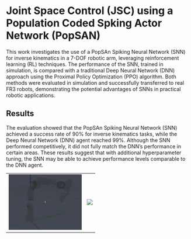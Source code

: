 # Joint Space Control (JSC) using a Population Coded Spking Actor Network (PopSAN)

This work investigates the use of a PopSAn Spiking Neural Network (SNN) for inverse kinematics in a 7-DOF robotic arm, leveraging reinforcement learning (RL) techniques. 
The performance of the SNN, trained in simulation, is compared with a traditional Deep Neural Network (DNN) approach using the Proximal Policy Optimization (PPO) algorithm. 
Both methods were evaluated in simulation and successfully transferred to real FR3 robots, demonstrating the potential advantages of SNNs in practical robotic applications.

## Results

The evaluation showed that the PopSAn Spiking Neural Network (SNN) achieved a success rate of 90% for inverse kinematics tasks, while the Deep Neural Network (DNN) agent reached 99%. 
Although the SNN performed competitively, it did not fully match the DNN’s performance in certain areas. 
These results suggest that with additional hyperparameter tuning, the SNN may be able to achieve performance levels comparable to the DNN agent.

<table>
  <tr>
    <td align="center">
      <img src="assets/snn_agent_demo.gif" width="200" />
    </td>
    <td align="center">
      <img src="assets/snn_agent_sim2real_demo.gif" width="300" />
    </td>
  </tr>
</table>


